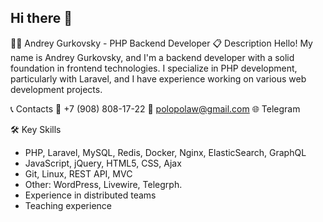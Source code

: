 ## Hi there 👋

👨‍💻 Andrey Gurkovsky - PHP Backend Developer
📋 Description
Hello! My name is Andrey Gurkovsky, and I'm a backend developer with a solid foundation in frontend technologies. I specialize in PHP development, particularly with Laravel, and I have experience working on various web development projects.

📞 Contacts
📱 +7 (908) 808-17-22
📧 polopolaw@gmail.com
🌐 Telegram

🛠️ Key Skills
- PHP, Laravel, MySQL, Redis, Docker, Nginx, ElasticSearch, GraphQL
- JavaScript, jQuery, HTML5, CSS, Ajax
- Git, Linux, REST API, MVC
- Other: WordPress, Livewire, Telegrph.
- Experience in distributed teams
- Teaching experience
